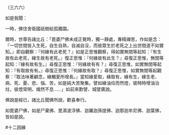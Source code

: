 （三六六）

如是我聞：

一時，佛住舍衛國祇樹給孤獨園。

爾時，世尊告諸比丘：「毘婆尸佛未成正覺時，獨一靜處，專精禪思，作如是念：『一切世間皆入生死，自生自熟，自滅自沒，而彼眾生於老死之上出世間道不如實知。』即自觀察：『何緣有此老死？』如是正思惟觀察，得如實無間等起知：『有生故有此老死，緣生故有老死。』復正思惟：『何緣故有此生？』尋復正思惟，無間等起知：『緣有故有生。』尋復正思惟：『何緣故有有？』尋復正思惟，如實無間等起知：『有取故有有。』尋復正思惟：『何緣故有取？』尋復正思惟，如實無間等起觀察：『取法味著顧念，緣觸愛所增長。』當知緣愛取，緣取有，緣有生，緣生老、病、死、憂、悲、惱、苦，如是純大苦聚集。譬如緣油炷而然燈，彼時時增油治炷，彼燈常明，熾然不息……」如前來歎譬、城譬廣說。

佛說是經已，諸比丘聞佛所說，歡喜奉行。

如毘婆尸佛，如是尸棄佛、毘濕波浮佛、迦羅迦孫提佛、迦那迦牟尼佛、迦葉佛，皆如是說。









#十二因緣

